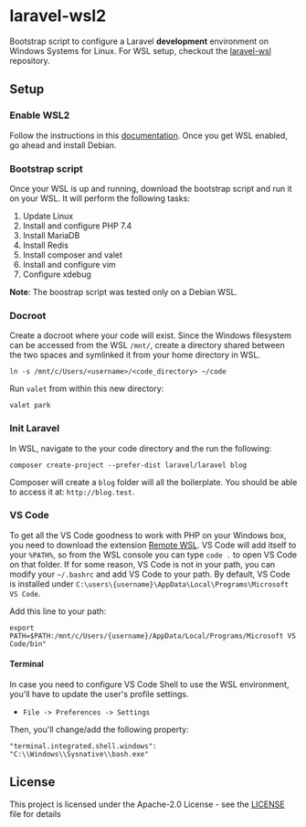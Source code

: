 # laravel-wsl2

Bootstrap script to configure a Laravel **development** environment on Windows Systems for Linux. For WSL setup, checkout the [laravel-wsl](https://github.com/rlunardelli/laravel-wsl) repository.

## Setup

### Enable WSL2

Follow the instructions in this [documentation](https://docs.microsoft.com/en-us/windows/wsl/install-win10). Once you get WSL enabled, go ahead and install Debian.

### Bootstrap script

Once your WSL is up and running, download the bootstrap script and run it on your WSL. It will perform the following tasks:

1. Update Linux
2. Install and configure PHP 7.4
3. Install MariaDB
4. Install Redis
5. Install composer and valet
6. Install and configure vim
7. Configure xdebug

**Note**: The boostrap script was tested only on a Debian WSL.

### Docroot

Create a docroot where your code will exist. Since the Windows filesystem can be accessed from the WSL `/mnt/`, create a directory shared between the two spaces and symlinked it from your home directory in WSL.

```
ln -s /mnt/c/Users/<username>/<code_directory> ~/code
```

Run `valet` from within this new directory:

```
valet park
```

### Init Laravel

In WSL, navigate to the your code directory and the run the following:

```
composer create-project --prefer-dist laravel/laravel blog
```

Composer will create a `blog` folder will all the boilerplate. You should be able to access it at: ``http://blog.test``.

### VS Code

To get all the VS Code goodness to work with PHP on your Windows box, you need to download the extension [Remote WSL](https://code.visualstudio.com/remote-tutorials/wsl/run-in-wsl). VS Code will add itself to your `%PATH%`, so from the WSL console you can type `code .` to open VS Code on that folder. If for some reason, VS Code is not in your path, you can modify your `~/.bashrc` and add VS Code to your path. By default, VS Code is installed under `C:\users\{username}\AppData\Local\Programs\Microsoft VS Code`.

Add this line to your path:

```
export PATH=$PATH:/mnt/c/Users/{username}/AppData/Local/Programs/Microsoft VS Code/bin"
```

#### Terminal

In case you need to configure VS Code Shell to use the WSL environment, you'll have to update the user's profile settings.

* `File -> Preferences -> Settings`

Then, you'll change/add the following property:

```
"terminal.integrated.shell.windows": "C:\\Windows\\Sysnative\\bash.exe"
```

## License

This project is licensed under the Apache-2.0 License - see the [LICENSE](LICENSE) file for details
